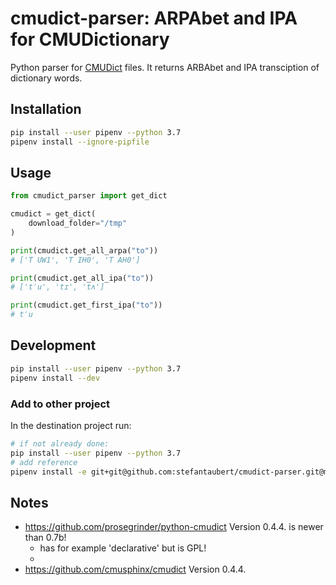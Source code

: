 # cmudict-parser: ARPAbet and IPA for CMUDictionary

Python parser for [CMUDict](http://www.speech.cs.cmu.edu/cgi-bin/cmudict) files. It returns ARBAbet and IPA transciption of dictionary words.

## Installation

```sh
pip install --user pipenv --python 3.7
pipenv install --ignore-pipfile
```

## Usage

``` python
from cmudict_parser import get_dict

cmudict = get_dict(
    download_folder="/tmp"
)

print(cmudict.get_all_arpa("to"))
# ['T UW1', 'T IH0', 'T AH0']

print(cmudict.get_all_ipa("to"))
# ['tˈu', 'tɪ', 'tʌ']

print(cmudict.get_first_ipa("to"))
# tˈu
```

## Development

```sh
pip install --user pipenv --python 3.7
pipenv install --dev
```

### Add to other project

In the destination project run:

```sh
# if not already done:
pip install --user pipenv --python 3.7
# add reference
pipenv install -e git+git@github.com:stefantaubert/cmudict-parser.git@master#egg=cmudict_parser
```

## Notes

- https://github.com/prosegrinder/python-cmudict Version 0.4.4. is newer than 0.7b!
  - has for example 'declarative' but is GPL!
  - 
- https://github.com/cmusphinx/cmudict Version 0.4.4.
